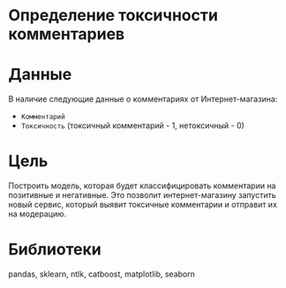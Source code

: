 # Определение токсичности комментариев
# Данные
В наличие следующие данные о комментариях от Интернет-магазина:
* `Комментарий`
* `Токсичность` (токсичный комментарий - 1, нетоксичный - 0)
# Цель
Построить модель, которая будет классифицировать комментарии на позитивные и негативные. Это позволит интернет-магазину запустить новый сервис, который выявит токсичные комментарии и отправит их на модерацию.
# Библиотеки
pandas, sklearn, ntlk, catboost, matplotlib, seaborn
